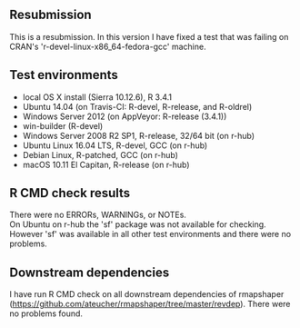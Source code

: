 ## Resubmission		
 This is a resubmission. In this version I have fixed a test that was failing 
 on CRAN's 'r-devel-linux-x86_64-fedora-gcc' machine.

## Test environments
* local OS X install (Sierra 10.12.6), R 3.4.1
* Ubuntu 14.04 (on Travis-CI: R-devel, R-release, and R-oldrel)
* Windows Server 2012 (on AppVeyor: R-release (3.4.1))
* win-builder (R-devel)
* Windows Server 2008 R2 SP1, R-release, 32/64 bit (on r-hub)
* Ubuntu Linux 16.04 LTS, R-devel, GCC (on r-hub)
* Debian Linux, R-patched, GCC (on r-hub)
* macOS 10.11 El Capitan, R-release (on r-hub)

## R CMD check results
There were no ERRORs, WARNINGs, or NOTEs.  
On Ubuntu on r-hub the 'sf' package was not available for checking. However 
'sf' was available in all other test environments and there were no problems.

## Downstream dependencies
I have run R CMD check on all downstream dependencies of rmapshaper (https://github.com/ateucher/rmapshaper/tree/master/revdep). There were no
problems found.
